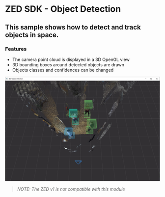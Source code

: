 # ZED SDK - Object Detection

## This sample shows how to detect and track objects in space.

### Features
 - The camera point cloud is displayed in a 3D OpenGL view
 - 3D bounding boxes around detected objects are drawn
 - Objects classes and confidences can be changed

![](object_detection.jpg)


>*NOTE: The ZED v1 is not compatible with this module*
